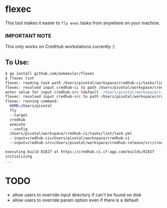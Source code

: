# flexec

This tool makes it easier to `fly exec` tasks from anywhere on your machine.

### IMPORTANT NOTE

This only works on CredHub workstations currently :)

## To Use:

```bash
$ go install github.com/ankeesler/flexec
$ flexec lint
flexec: reading task path /Users/pivotal/workspace/credhub-ci/tasks/lint/task.yml
flexec: resolved input credhub-ci to path /Users/pivotal/workspace/credhub-ci
enter value for input credhub-src (default '/Users/pivotal/workspace/credhub-release/src/credhub'):
flexec: resolved input credhub-src to path /Users/pivotal/workspace/credhub-release/src/credhub
flexec: running command:
  HOME=/Users/pivotal
  fly
  --target
  credhub
  execute
  --config
  /Users/pivotal/workspace/credhub-ci/tasks/lint/task.yml
  --input=credhub-ci=/Users/pivotal/workspace/credhub-ci
  --input=credhub-src=/Users/pivotal/workspace/credhub-release/src/credhub

executing build 81827 at https://credhub.ci.cf-app.com/builds/81827
initializing
...
```

# TODO
- allow users to override input directory if can't be found on disk
- allow users to override param option even if there is a default
